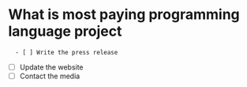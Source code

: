 # What is most paying programming language project
      - [ ] Write the press release
- [ ] Update the website
- [ ] Contact the media
